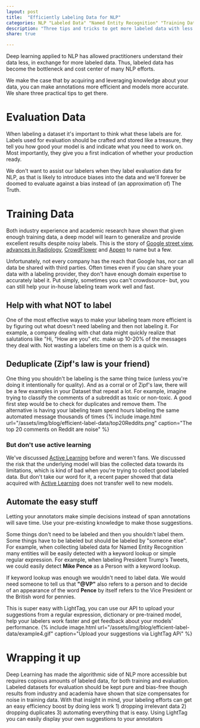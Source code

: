 ```yaml
---
layout: post
title:  "Efficiently Labeling Data for NLP"
categories: NLP "Labeled Data" "Named Entity Recognition" "Training Data"
description: "Three tips and tricks to get more labeled data with less work"
share: true

---
```



Deep learning applied to NLP has allowed practitioners understand their data less, in exchange for more labeled data. Thus, labeled data has become the bottleneck and cost center of many NLP efforts. 

We make the case that by acquiring and leveraging knowledge about your data, you can make annotations more efficient and models more accurate. We share three practical tips to get there. 


# Evaluation Data 
When labeling a dataset it's important to think what these labels are for. Labels used for evaluation should be crafted and stored like a treasure, they tell you how good your model is and indicate what you need to work on. Most importantly, they give you a first indication of whether your production ready. 

We don't want to assist our labelers when they label evaluation data for NLP, as that is likely to introduce biases into the data and we'll forever be doomed to evaluate against a bias instead of (an approximation of) The Truth. 

# Training Data
Both industry experience and academic research have shown that given enough training data, a deep model will learn to generalize and provide excellent results despite noisy labels. This is the story of [Google street view](https://techcrunch.com/2012/03/29/google-now-using-recaptcha-to-decode-street-view-addresses/), [advances in Radiology](https://arxiv.org/abs/1806.02121), [CrowdFlower](https://www.figure-eight.com/) and [Appen](https://appen.com/) to name but a few. 

Unfortunately, not every company has the reach that Google has, nor can all data be shared with third parties. Often times even if you can share your data with a labeling provider, they don't have enough domain expertise to accurately label it. Put simply, sometimes you can't crowdsource- but, you can still help your in-house labeling team work well and fast.

## Help with what NOT to label

One of the most effective ways to make your labeling team more efficient is by figuring out what doesn't need labeling and then not labeling it. For example, a company dealing with chat data might quickly realize that salutations like "Hi, "How are you" etc. make up 10-20% of the messages they deal with. Not wasting a labelers time on them is a quick win. 

## Deduplicate (Zipf's law is your friend) 
One thing you shouldn't be labeling is the same thing twice (unless you're doing it intentionally for quality). And as a corral or of Zipf's law, there will be a few examples in your Dataset that repeat a lot. For example, imagine trying to classify the comments of a subreddit as toxic or non-toxic. A good first step would be to check for duplicates and remove them. The alternative is having your labeling team spend hours labeling the same automated message thousands of times
{% include image.html 
    url="/assets/img/blog/efficient-label-data/top20Reddits.png" 
    caption="The top 20 comments on Reddit are noise" 
%}

### But don't use active learning
We've discussed [Active Learning](https://lighttag.io/blog/active-learning-optimization-is-not-imporvement/) before and weren't fans. We discussed the risk that the underlying model will bias the collected data towards its limitations, which is kind of bad when you're trying to collect good labeled data. But don't take our word for it, a recent paper showed that data acquired with [Active Learning](https://arxiv.org/pdf/1807.04801.pdf) does not transfer well to new models. 

## Automate the easy stuff
Letting your annotators make simple decisions instead of span annotations will save time. Use your pre-existing knowledge to make those suggestions. 

Some things don't need to be labeled and then you shouldn't label them. Some things have to be labeled but should be labeled by "someone else". For example, when collecting labeled data for Named Entity Recognition many entities will be easily detected with a keyword lookup or simple regular expression. For example, when labeling President Trump's Tweets, we could easily detect **Mike Pence** as a Person with a keyword lookup. 

If keyword lookup was enough we wouldn't need to label data. We would need someone to tell us that **"@VP"** also refers to a person and to decide of an appearance of the word **Pence** by itself refers to the Vice President or the British word for pennies. 

This is super easy with LightTag, you can use our API to upload your suggestions from a regular expression, dictionary or pre-trained model, help your labelers work faster and get feedback about your models' performance. 
{% include image.html 
    url="/assets/img/blog/efficient-label-data/example4.gif" 
    caption="Upload your suggestions via LightTag APi" 
%}


# Wrapping it up
Deep Learning has made the algorithmic side of NLP more accessible but requires copious amounts of labeled data, for both training and evaluation. Labeled datasets for evaluation should be kept pure and bias-free though results from industry and academia have shown that size compensates for noise in training data. With that insight in mind, your labeling efforts can get an easy efficiency boost by doing less work 1) dropping irrelevant data 2) dropping duplicates 3) automating everything that is easy. Using LightTag you can easily display your own suggestions to your annotators
